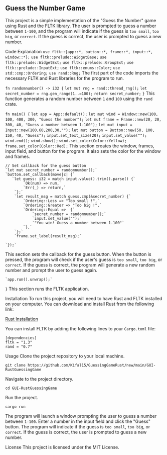 
## Guess the Number Game
This project is a simple implementation of the "Guess the Number" game using Rust and the FLTK library. The user is prompted to guess a number between `1-100`, and the program will indicate if the guess is `too small`, `too big`, or `correct`. If the guess is correct, the user is prompted to guess a new number.

Code Explanation
`use fltk::{app::*, button::*, frame::*, input::*, window::*};`
`use fltk::prelude::WidgetBase;`
`use fltk::prelude::WidgetExt;`
`use fltk::prelude::GroupExt;`
`use fltk::prelude::InputExt;`
`use fltk::enums::Color;`
`use std::cmp::Ordering;`
`use rand::Rng;`
The first part of the code imports the necessary FLTK and Rust libraries for the program to run.

`fn randomnumber() -> i32 {`
    `let mut rng = rand::thread_rng();`
    `let secret_number = rng.gen_range(1..=100);`
    `return secret_number;`
`}`
This function generates a random number between `1` and `100` using the `rand` crate.

`fn main() {`
    `let app = App::default();`
    `let mut wind = Window::new(100, 100, 400, 300, "Guess the number");`
    `let mut frame = Frame::new(20, 20, 300, 40, "Guess a number between 1-100");`
    `let mut input = Input::new(100,60,200,30,"");`
    `let mut button = Button::new(50, 100, 150, 40, "Guess");`
    `input.set_text_size(20);`
    `input.set_value("");`
    `wind.end();`
    `wind.show();`
    `wind.set_color(Color::Yellow);`
    `frame.set_color(Color::Red);`
This section creates the window, frames, input field, and button for the program. It also sets the color for the window and frames.

    // Set callback for the guess button
    `let mut secret_number = randomnumber();`
    `button.set_callback(move|c| {`
       `let guess: i32 = match input.value().trim().parse() {`
            `Ok(num) => num,`
            `Err(_) => return,`
        `};`
        `let result_msg = match guess.cmp(&secret_number) {`
            `Ordering::Less => "Too small !",`
            `Ordering::Greater => "Too big !",`
            `Ordering::Equal =>  {`
                `secret_number = randomnumber();`
                `input.set_value("");`
                `"You win! Guess a number between 1-100"`
            `},`
        `};`
        `frame.set_label(result_msg);`
        
    `});`
This section sets the callback for the guess button. When the button is pressed, the program will check if the user's guess is `too small`, `too big`, or `correct`. If the guess is correct, the program will generate a new random number and prompt the user to guess again.

    `app.run().unwrap();`
`}`
This section runs the FLTK application.

Installation
To run this project, you will need to have Rust and FLTK installed on your computer. You can download and install Rust from the following link:

[Rust Installation](https://www.rust-lang.org/learn/get-started)

You can install FLTK by adding the following lines to your `Cargo.toml` file:

```
[dependencies]
fltk = "1.3"
rand = "0.7"
```

Usage
Clone the project repository to your local machine.

`git clone https://github.com/Kifal15/GuessingGameRust/new/main/GUI-RustGuessingGame`

Navigate to the project directory.

`cd GUI-RustGuessingGame`

Run the project.

`cargo run`

The program will launch a window prompting the user to guess a number between `1-100`. Enter a number in the input field and click the "Guess" button.
The program will indicate if the guess is `too small`, `too big`, or `correct`. If the guess is correct, the user is prompted to guess a new number.

License
This project is licensed under the MIT License.
